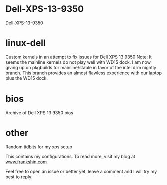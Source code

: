 # Dell-XPS-13-9350
Dell-XPS-13-9350

# linux-dell 
Custom kernels in an attempt to fix issues for Dell XPS 13 9350
Note:  It seems the mainline kernels do not play well with WD15 dock.
I am now giving up on pkgbuilds for mainline/stable in favor of the intel drm nightly branch.  This branch provides an almost flawless experience with our laptop plus the WD15 dock.


# bios
Archive of Dell XPS 13 9350 bios

# other
Random tidbits for my xps setup

This contains my configurations.  To read more, visit my blog at
www.frankshin.com

Feel free to open an issue or better yet, leave a comment and I will try my best to reply
